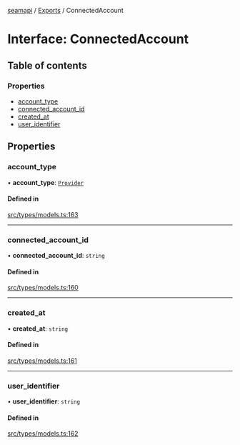 [seamapi](../README.md) / [Exports](../modules.md) / ConnectedAccount

# Interface: ConnectedAccount

## Table of contents

### Properties

- [account\_type](ConnectedAccount.md#account_type)
- [connected\_account\_id](ConnectedAccount.md#connected_account_id)
- [created\_at](ConnectedAccount.md#created_at)
- [user\_identifier](ConnectedAccount.md#user_identifier)

## Properties

### account\_type

• **account\_type**: [`Provider`](../enums/Provider.md)

#### Defined in

[src/types/models.ts:163](https://github.com/seamapi/javascript/blob/main/src/types/models.ts#L163)

___

### connected\_account\_id

• **connected\_account\_id**: `string`

#### Defined in

[src/types/models.ts:160](https://github.com/seamapi/javascript/blob/main/src/types/models.ts#L160)

___

### created\_at

• **created\_at**: `string`

#### Defined in

[src/types/models.ts:161](https://github.com/seamapi/javascript/blob/main/src/types/models.ts#L161)

___

### user\_identifier

• **user\_identifier**: `string`

#### Defined in

[src/types/models.ts:162](https://github.com/seamapi/javascript/blob/main/src/types/models.ts#L162)
